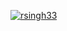 [![rsingh33](https://circleci.com/gh/rsingh33/sfg-pet-clinic.svg?style=svg)](https://app.circleci.com/pipelines/github/rsingh33/sfg-pet-clinic)


